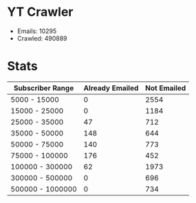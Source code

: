 # YT Crawler
- Emails: 10295
- Crawled: 490889

# Stats
| Subscriber Range  | Already Emailed | Not Emailed |
|-------|-------|-------|
| 5000 - 15000 | 0 | 2554 |
| 15000 - 25000 | 0 | 1184 |
| 25000 - 35000 | 47 | 712 |
| 35000 - 50000 | 148 | 644 |
| 50000 - 75000 | 140 | 773 |
| 75000 - 100000 | 176 | 452 |
| 100000 - 300000 | 62 | 1973 |
| 300000 - 500000 | 0 | 696 |
| 500000 - 1000000 | 0 | 734 |
